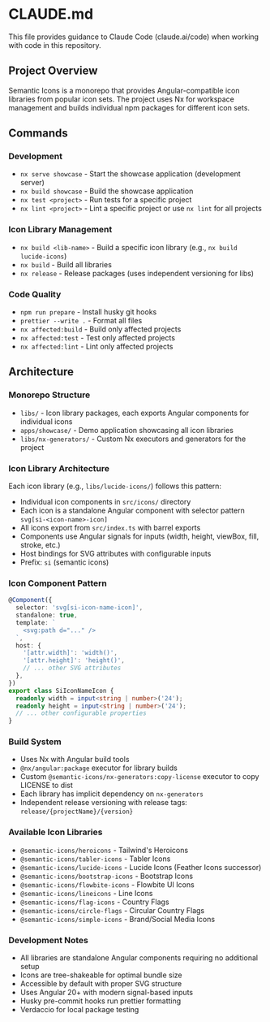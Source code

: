# CLAUDE.md

This file provides guidance to Claude Code (claude.ai/code) when working with code in this repository.

## Project Overview

Semantic Icons is a monorepo that provides Angular-compatible icon libraries from popular icon sets. The project uses Nx for workspace management and builds individual npm packages for different icon sets.

## Commands

### Development

- `nx serve showcase` - Start the showcase application (development server)
- `nx build showcase` - Build the showcase application
- `nx test <project>` - Run tests for a specific project
- `nx lint <project>` - Lint a specific project or use `nx lint` for all projects

### Icon Library Management

- `nx build <lib-name>` - Build a specific icon library (e.g., `nx build lucide-icons`)
- `nx build` - Build all libraries
- `nx release` - Release packages (uses independent versioning for libs)

### Code Quality

- `npm run prepare` - Install husky git hooks
- `prettier --write .` - Format all files
- `nx affected:build` - Build only affected projects
- `nx affected:test` - Test only affected projects
- `nx affected:lint` - Lint only affected projects

## Architecture

### Monorepo Structure

- `libs/` - Icon library packages, each exports Angular components for individual icons
- `apps/showcase/` - Demo application showcasing all icon libraries
- `libs/nx-generators/` - Custom Nx executors and generators for the project

### Icon Library Architecture

Each icon library (e.g., `libs/lucide-icons/`) follows this pattern:

- Individual icon components in `src/icons/` directory
- Each icon is a standalone Angular component with selector pattern `svg[si-<icon-name>-icon]`
- All icons export from `src/index.ts` with barrel exports
- Components use Angular signals for inputs (width, height, viewBox, fill, stroke, etc.)
- Host bindings for SVG attributes with configurable inputs
- Prefix: `si` (semantic icons)

### Icon Component Pattern

```typescript
@Component({
  selector: 'svg[si-icon-name-icon]',
  standalone: true,
  template: `
    <svg:path d="..." />
  `,
  host: {
    '[attr.width]': 'width()',
    '[attr.height]': 'height()',
    // ... other SVG attributes
  },
})
export class SiIconNameIcon {
  readonly width = input<string | number>('24');
  readonly height = input<string | number>('24');
  // ... other configurable properties
}
```

### Build System

- Uses Nx with Angular build tools
- `@nx/angular:package` executor for library builds
- Custom `@semantic-icons/nx-generators:copy-license` executor to copy LICENSE to dist
- Each library has implicit dependency on `nx-generators`
- Independent release versioning with release tags: `release/{projectName}/{version}`

### Available Icon Libraries

- `@semantic-icons/heroicons` - Tailwind's Heroicons
- `@semantic-icons/tabler-icons` - Tabler Icons
- `@semantic-icons/lucide-icons` - Lucide Icons (Feather Icons successor)
- `@semantic-icons/bootstrap-icons` - Bootstrap Icons
- `@semantic-icons/flowbite-icons` - Flowbite UI Icons
- `@semantic-icons/lineicons` - Line Icons
- `@semantic-icons/flag-icons` - Country Flags
- `@semantic-icons/circle-flags` - Circular Country Flags
- `@semantic-icons/simple-icons` - Brand/Social Media Icons

### Development Notes

- All libraries are standalone Angular components requiring no additional setup
- Icons are tree-shakeable for optimal bundle size
- Accessible by default with proper SVG structure
- Uses Angular 20+ with modern signal-based inputs
- Husky pre-commit hooks run prettier formatting
- Verdaccio for local package testing
